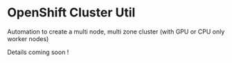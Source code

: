 # OpenShift Cluster Util

Automation to create a multi node, multi zone cluster (with GPU or CPU only worker nodes)

Details coming soon !
